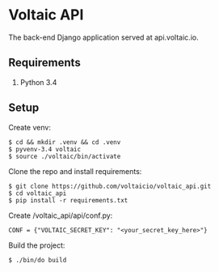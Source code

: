 # Voltaic API
The back-end Django application served at api.voltaic.io.

## Requirements
1. Python 3.4

## Setup
Create venv:
```
$ cd && mkdir .venv && cd .venv
$ pyvenv-3.4 voltaic
$ source ./voltaic/bin/activate
```

Clone the repo and install requirements:
```
$ git clone https://github.com/voltaicio/voltaic_api.git
$ cd voltaic_api
$ pip install -r requirements.txt
```

Create /voltaic_api/api/conf.py:
```
CONF = {"VOLTAIC_SECRET_KEY": "<your_secret_key_here>"}
```

Build the project:
```
$ ./bin/do build
```
